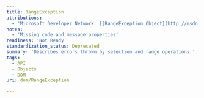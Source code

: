 ```yaml
---
title: RangeException
attributions:
  - 'Microsoft Developer Network: [[RangeException Object](http://msdn.microsoft.com/en-us/library/ie/ff974358(v=vs.85).aspx) Article]'
notes:
  - 'Missing code and message properties'
readiness: 'Not Ready'
standardization_status: Deprecated
summary: 'Describes errors thrown by selection and range operations.'
tags:
  - API
  - Objects
  - DOM
uri: dom/RangeException

---
```

